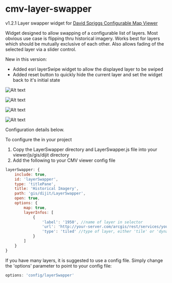 cmv-layer-swapper
=================

v1.2.1
Layer swapper widget for [David Spriggs Configurable Map Viewer](https://github.com/DavidSpriggs/ConfigurableViewerJSAPI) 

Widget designed to allow swapping of a configurable list of layers.  Most obvious use case is flipping thru historical imagery.  Works best for layers
which should be mutually exclusive of each other.  Also allows fading of the selected layer via a slider control.

New in this version:
- Added esri layerSwipe widget to allow the displayed layer to be swiped
- Added reset button to quickly hide the current layer and set the widget back to it's initial state


![Alt text](layerswapper-with-swipe-1.png?raw=true "Layer Swapper Screenshot - showing 'scope' swipe")

![Alt text](layerswapper-with-swipe-2.png?raw=true "Layer Swapper Screenshot 2 - showing 'vertical' swipe")

![Alt text](Screenshot-1.png?raw=true "Layer Swapper Screenshot")

![Alt text](Screenshot-2.png?raw=true "Layer Swapper Screenshot 2")

Configuration details below.

To configure the in your project

1. Copy the LayerSwapper directory and LayerSwapper.js file into your viewer/js/gis/dijit directory
2. Add the following to your CMV viewer config file

```javascript
layerSwapper: {
    include: true,
    id: 'layerSwapper',
    type: 'titlePane',
    title: 'Historical Imagery',
    path: 'gis/dijit/LayerSwapper',
    open: true,
    options: {
        map: true,
        layerInfos: [
            {
                'label': '1950', //name of layer in selector
                'url': 'http://your-server.com/arcgis/rest/services/your-service/MapServer', //url to dynamic or tiled service
                'type': 'tiled' //type of layer, either 'tile' or 'dynamic'
            }
        ]
    }
}
```

If you have many layers, it is suggested to use a config file.  Simply change the 'options' parameter to point to your config file:
```javascript
options: 'config/layerSwapper'
```